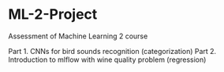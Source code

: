 # ML-2-Project
Assessment of Machine Learning 2 course

Part 1. CNNs for bird sounds recognition (categorization)
Part 2. Introduction to mlflow with wine quality problem (regression)
